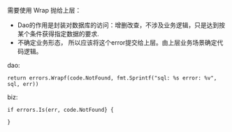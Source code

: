 需要使用 Wrap 抛给上层：
- Dao的作用是封装对数据库的访问：增删改查，不涉及业务逻辑，只是达到按某个条件获得指定数据的要求.
- 不确定业务形态， 所以应该将这个error提交给上层。由上层业务场景确定代码逻辑。


dao:
```
return errors.Wrapf(code.NotFound, fmt.Sprintf("sql: %s error: %v", sql, err))
```

biz:
```
if errors.Is(err, code.NotFound} {

}
```